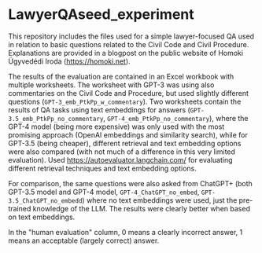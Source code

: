 # LawyerQAseed_experiment

This repository includes the files used for a simple lawyer-focused QA  used in relation to basic questions related to the Civil Code and Civil Procedure. Explanations are provided in a blogpost on the public website of Homoki Ügyvedédi Iroda (https://homoki.net).

The results of the evaluation are contained in an Excel workbook with multiple worksheets. The worksheet with GPT-3 was using also commentaries on the Civil Code and Procedure, but used slightly different questions (`GPT-3_emb_PtkPp_w_commentary`). Two worksheets contain the results of QA tasks using text embeddings for answers (`GPT-3.5_emb_PtkPp_no_commentary`, `GPT-4_emb_PtkPp_no_commentary`), where the GPT-4 model (being more expensive) was only used with the most promising approach (OpenAI embeddings and similarity search), while for GPT-3.5 (being cheaper), different retrieval and text embedding options were also compared (with not much of a difference in this very limited evaluation). Used https://autoevaluator.langchain.com/ for evaluating different retrieval techniques and text embedding options.

For comparison, the same questions were also asked from ChatGPT+ (both GPT-3.5 model and GPT-4 model, `GPT-4_ChatGPT_no_embed`, `GPT-3.5_ChatGPT_no_embedd`) where no text embeddings were used, just the pre-trained knowledge of the LLM. The results were clearly better when based on text embeddings.

In the "human evaluation" column, 0 means a clearly incorrect answer, 1 means an acceptable (largely correct) answer.
